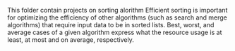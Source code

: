 This folder contain projects on sorting alorithm Efficient sorting is important for optimizing the efficiency of other algorithms (such as search and merge algorithms) that require input data to be in sorted lists. Best, worst, and average cases of a given algorithm express what the resource usage is at least, at most and on average, respectively. 
